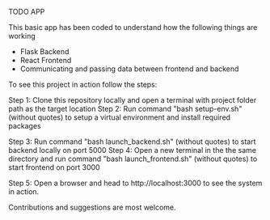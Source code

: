 TODO APP 

This basic app has been coded to understand how the following things are working

- Flask Backend
- React Frontend
- Communicating and passing data between frontend and backend

To see this project in action follow the steps:

Step 1: Clone this repository locally and open a terminal with project folder path as the target location
Step 2: Run command "bash setup-env.sh" (without quotes) to setup a virtual environment and install required packages

Step 3: Run command "bash launch_backend.sh" (without quotes) to start backend locally on port 5000
Step 4: Open a new terminal in the the same directory and run command "bash launch_frontend.sh" (without quotes) to start frontend on port 3000

Step 5: Open a browser and head to http://localhost:3000 to see the system in action.


Contributions and suggestions are most welcome.

